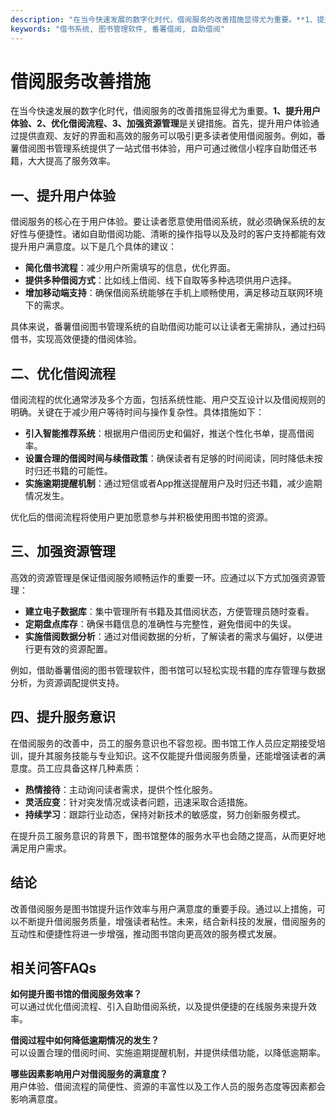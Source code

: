 ```yaml
---
description: "在当今快速发展的数字化时代，借阅服务的改善措施显得尤为重要。**1、提升用户体验、2、优化借阅流程、3、加强资源管理**是关键措施。首先，提升用户体验通过提供直观、友好的界面和高效的服务可以吸引更多读者使用借阅服务。例如，番薯借阅图书管理系统提供了一站式借书体验，用户可通过微信小程序自助借还书籍，大大提高了服务效率。"
keywords: "借书系统, 图书管理软件, 番薯借阅, 自助借阅"
---
```

# 借阅服务改善措施

在当今快速发展的数字化时代，借阅服务的改善措施显得尤为重要。**1、提升用户体验、2、优化借阅流程、3、加强资源管理**是关键措施。首先，提升用户体验通过提供直观、友好的界面和高效的服务可以吸引更多读者使用借阅服务。例如，番薯借阅图书管理系统提供了一站式借书体验，用户可通过微信小程序自助借还书籍，大大提高了服务效率。

## 一、提升用户体验

借阅服务的核心在于用户体验。要让读者愿意使用借阅系统，就必须确保系统的友好性与便捷性。诸如自助借阅功能、清晰的操作指导以及及时的客户支持都能有效提升用户满意度。以下是几个具体的建议：

- **简化借书流程**：减少用户所需填写的信息，优化界面。
- **提供多种借阅方式**：比如线上借阅、线下自取等多种选项供用户选择。
- **增加移动端支持**：确保借阅系统能够在手机上顺畅使用，满足移动互联网环境下的需求。

具体来说，番薯借阅图书管理系统的自助借阅功能可以让读者无需排队，通过扫码借书，实现高效便捷的借阅体验。 

## 二、优化借阅流程

借阅流程的优化通常涉及多个方面，包括系统性能、用户交互设计以及借阅规则的明确。关键在于减少用户等待时间与操作复杂性。具体措施如下：

- **引入智能推荐系统**：根据用户借阅历史和偏好，推送个性化书单，提高借阅率。
- **设置合理的借阅时间与续借政策**：确保读者有足够的时间阅读，同时降低未按时归还书籍的可能性。
- **实施逾期提醒机制**：通过短信或者App推送提醒用户及时归还书籍，减少逾期情况发生。

优化后的借阅流程将使用户更加愿意参与并积极使用图书馆的资源。

## 三、加强资源管理

高效的资源管理是保证借阅服务顺畅运作的重要一环。应通过以下方式加强资源管理：

- **建立电子数据库**：集中管理所有书籍及其借阅状态，方便管理员随时查看。
- **定期盘点库存**：确保书籍信息的准确性与完整性，避免借阅中的失误。
- **实施借阅数据分析**：通过对借阅数据的分析，了解读者的需求与偏好，以便进行更有效的资源配置。

例如，借助番薯借阅的图书管理软件，图书馆可以轻松实现书籍的库存管理与数据分析，为资源调配提供支持。

## 四、提升服务意识

在借阅服务的改善中，员工的服务意识也不容忽视。图书馆工作人员应定期接受培训，提升其服务技能与专业知识。这不仅能提升借阅服务质量，还能增强读者的满意度。员工应具备这样几种素质：

- **热情接待**：主动询问读者需求，提供个性化服务。
- **灵活应变**：针对突发情况或读者问题，迅速采取合适措施。
- **持续学习**：跟踪行业动态，保持对新技术的敏感度，努力创新服务模式。

在提升员工服务意识的背景下，图书馆整体的服务水平也会随之提高，从而更好地满足用户需求。

## 结论

改善借阅服务是图书馆提升运作效率与用户满意度的重要手段。通过以上措施，可以不断提升借阅服务质量，增强读者粘性。未来，结合新科技的发展，借阅服务的互动性和便捷性将进一步增强，推动图书馆向更高效的服务模式发展。

## 相关问答FAQs

**如何提升图书馆的借阅服务效率？**  
可以通过优化借阅流程、引入自助借阅系统，以及提供便捷的在线服务来提升效率。

**借阅过程中如何降低逾期情况的发生？**  
可以设置合理的借阅时间、实施逾期提醒机制，并提供续借功能，以降低逾期率。

**哪些因素影响用户对借阅服务的满意度？**  
用户体验、借阅流程的简便性、资源的丰富性以及工作人员的服务态度等因素都会影响满意度。

